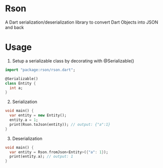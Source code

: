 # Rson
A Dart serialization/deserialization library to convert Dart Objects into JSON and back

# Usage

1. Setup a serializable class by decorating with @Serializable()
```dart
import "package:rson/rson.dart";

@Serializable()
class Entity {
  int a;
}
```

2. Serialization
```dart
void main() {
  var entity = new Entity();
  entity.a = 1;
  print(Rson.toJson(entity)); // output: {"a":1}
}
```

3. Deserialization
```dart
void main() {
  var entity = Rson.fromJson<Entity>({"a": 1});
  print(entity.a); // output: 1
}
```
